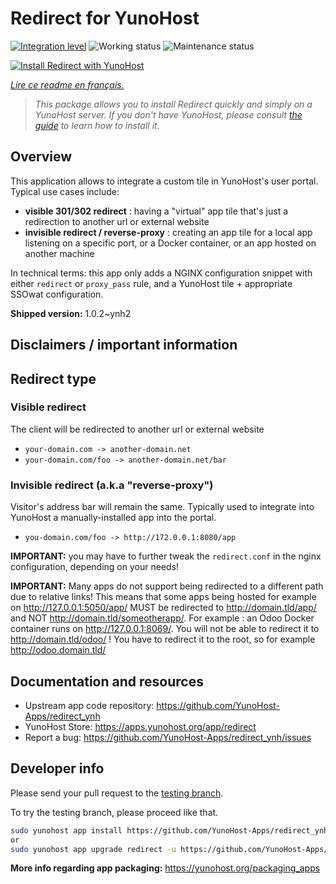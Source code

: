 <!--
N.B.: This README was automatically generated by https://github.com/YunoHost/apps/tree/master/tools/README-generator
It shall NOT be edited by hand.
-->

# Redirect for YunoHost

[![Integration level](https://dash.yunohost.org/integration/redirect.svg)](https://dash.yunohost.org/appci/app/redirect) ![Working status](https://ci-apps.yunohost.org/ci/badges/redirect.status.svg) ![Maintenance status](https://ci-apps.yunohost.org/ci/badges/redirect.maintain.svg)

[![Install Redirect with YunoHost](https://install-app.yunohost.org/install-with-yunohost.svg)](https://install-app.yunohost.org/?app=redirect)

*[Lire ce readme en français.](./README_fr.md)*

> *This package allows you to install Redirect quickly and simply on a YunoHost server.
If you don't have YunoHost, please consult [the guide](https://yunohost.org/#/install) to learn how to install it.*

## Overview

This application allows to integrate a custom tile in YunoHost's user portal. Typical use cases include:
- **visible 301/302 redirect** : having a "virtual" app tile that's just a redirection to another url or external website
- **invisible redirect / reverse-proxy** : creating an app tile for a local app listening on a specific port, or a Docker container, or an app hosted on another machine

In technical terms: this app only adds a NGINX configuration snippet with either `redirect` or `proxy_pass` rule, and a YunoHost tile + appropriate SSOwat configuration.


**Shipped version:** 1.0.2~ynh2

## Disclaimers / important information

## Redirect type

### Visible redirect

The client will be redirected to another url or external website

- `your-domain.com -> another-domain.net`
- `your-domain.com/foo -> another-domain.net/bar`

### Invisible redirect (a.k.a "reverse-proxy")

Visitor's address bar will remain the same. Typically used to integrate into YunoHost a manually-installed app into the portal.
    
- `you-domain.com/foo -> http://172.0.0.1:8080/app`

**IMPORTANT:** you may have to further tweak the `redirect.conf` in the nginx configuration, depending on your needs!

**IMPORTANT:** Many apps do not support being redirected to a different path due to relative links! This means that some apps being hosted for example on http://127.0.0.1:5050/app/ MUST be redirected to http://domain.tld/app/ and NOT http://domain.tld/someotherapp/. For example : an Odoo Docker container runs on http://127.0.0.1:8069/. You will not be able to redirect it to http://domain.tld/odoo/ ! You have to redirect it to the root, so for example http://odoo.domain.tld/

## Documentation and resources

* Upstream app code repository: <https://github.com/YunoHost-Apps/redirect_ynh>
* YunoHost Store: <https://apps.yunohost.org/app/redirect>
* Report a bug: <https://github.com/YunoHost-Apps/redirect_ynh/issues>

## Developer info

Please send your pull request to the [testing branch](https://github.com/YunoHost-Apps/redirect_ynh/tree/testing).

To try the testing branch, please proceed like that.

``` bash
sudo yunohost app install https://github.com/YunoHost-Apps/redirect_ynh/tree/testing --debug
or
sudo yunohost app upgrade redirect -u https://github.com/YunoHost-Apps/redirect_ynh/tree/testing --debug
```

**More info regarding app packaging:** <https://yunohost.org/packaging_apps>
